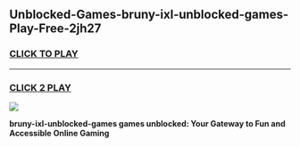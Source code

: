 
## Unblocked-Games-bruny-ixl-unblocked-games-Play-Free-2jh27
<h3>
<a href="https://premium76.site?title=bruny-ixl-unblocked-games&ref=18A">CLICK TO PLAY</a></h3>
<hr>

<h3>
<a href="https://premium76.site?title=bruny-ixl-unblocked-games&ref=18A">CLICK 2 PLAY</a>
  
</h3>

<a href="https://premium76.site?title=bruny-ixl-unblocked-games&ref=18A"><img src="https://clearcache.store/games.png"></a>


**bruny-ixl-unblocked-games games unblocked: Your Gateway to Fun and Accessible Online Gaming**

